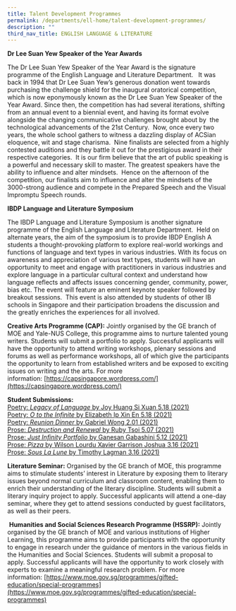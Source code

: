 ```yaml
---
title: Talent Development Programmes
permalink: /departments/ell-home/talent-development-programmes/
description: ""
third_nav_title: ENGLISH LANGUAGE & LITERATURE
---
```

**Dr Lee Suan Yew Speaker of the Year Awards**

The Dr Lee Suan Yew Speaker of the Year Award is the signature programme of the English Language and Literature Department.   It was back in 1994 that Dr Lee Suan Yew’s generous donation went towards purchasing the challenge shield for the inaugural oratorical competition, which is now eponymously known as the Dr Lee Suan Yew Speaker of the Year Award. Since then, the competition has had several iterations, shifting from an annual event to a biennial event, and having its format evolve alongside the changing communicative challenges brought about by  the technological advancements of the 21st Century.  Now, once every two years, the whole school gathers to witness a dazzling display of ACSian eloquence, wit and stage charisma.  Nine finalists are selected from a highly contested auditions and they battle it out for the prestigious award in their respective categories.  It is our firm believe that the art of public speaking is a powerful and necessary skill to master. The greatest speakers have the ability to influence and alter mindsets.  Hence on the afternoon of the competition, our finalists aim to influence and alter the mindsets of the 3000-strong audience and compete in the Prepared Speech and the Visual Impromptu Speech rounds.

**IBDP Language and Literature Symposium**

The IBDP Language and Literature Symposium is another signature programme of the English Language and Literature Department.  Held on alternate years, the aim of the symposium is to provide IBDP English A students a thought-provoking platform to explore real-world workings and functions of language and text types in various industries. With its focus on awareness and appreciation of various text types, students will have an opportunity to meet and engage with practitioners in various industries and explore language in a particular cultural context and understand how language reflects and affects issues concerning gender, community, power, bias etc. The event will feature an eminent keynote speaker followed by breakout sessions.  This event is also attended by students of other IB schools in Singapore and their participation broadens the discussion and the greatly enriches the experiences for all involved.

**Creative Arts Programme (CAP):** Jointly organised by the GE branch of MOE and Yale-NUS College, this programme aims to nurture talented young writers. Students will submit a portfolio to apply. Successful applicants will have the opportunity to attend writing workshops, plenary sessions and forums as well as performance workshops, all of which give the participants the opportunity to learn from established writers and be exposed to exciting issues on writing and the arts. For more information: [https://capsingapore.wordpress.com/](https://capsingapore.wordpress.com/)


**Student Submissions:**   
[Poetry: _Legacy of Language_ by Joy Huang Si Xuan 5.18 (2021)](https://www.acsindep.moe.edu.sg/wp-content/uploads/2022/01/Poetry-Legacy-of-Language-by-Joy-Huang-Si-Xuan-5.18-2021.pdf)   
[Poetry: _O to the Infinite_ by Elizabeth Ip Xin En 5.18 (2021)](https://www.acsindep.moe.edu.sg/wp-content/uploads/2022/01/Poetry-O-to-the-Infinite-by-Elizabeth-Ip-Xin-En-5.18-2021.pdf)   
[Poetry: _Reunion Dinner_ by Gabriel Wong 2.01 (2021)](https://www.acsindep.moe.edu.sg/wp-content/uploads/2022/01/Poetry-Reunion-Dinner-by-Gabriel-Wong-2.01-2021.pdf)   
[Prose: _Destruction and Renewal_ by Ruby Tsoi 5.07 (2021)](https://www.acsindep.moe.edu.sg/wp-content/uploads/2022/01/Prose-Destruction-and-Renewal-by-Ruby-Tsoi-5.07-2021.pdf)   
[Prose: _Just Infinity Portfolio_ by Ganesan Gabashini 5.12 (2021)](https://www.acsindep.moe.edu.sg/wp-content/uploads/2022/01/Prose-Just-Infinity-Portfolio-by-Ganesan-Gabashini-5.12-2021.pdf)   
[Prose: _Pizza_ by Wilson Lourdu Xavier Garrison Joshua 3.16 (2021)](https://www.acsindep.moe.edu.sg/wp-content/uploads/2022/01/Prose-Pizza-by-Wilson-Lourdu-Xavier-Garrison-Joshua-3.16-2021.pdf)   
[Prose: _Sous La Lune_ by Timothy Lagman 3.16 (2021)](https://www.acsindep.moe.edu.sg/wp-content/uploads/2022/01/Prose-Sous-La-Lune-by-Timothy-Lagman-3.16-2021.pdf)


**Literature Seminar:** Organised by the GE branch of MOE, this programme aims to stimulate students’ interest in Literature by exposing them to literary issues beyond normal curriculum and classroom content, enabling them to enrich their understanding of the literary discipline. Students will submit a literary inquiry project to apply. Successful applicants will attend a one-day seminar, where they get to attend sessions conducted by guest facilitators, as well as their peers.

 **Humanities and Social Sciences Research Programme (HSSRP):** Jointly organised by the GE branch of MOE and various institutions of Higher Learning, this programme aims to provide participants with the opportunity to engage in research under the guidance of mentors in the various fields in the Humanities and Social Sciences. Students will submit a proposal to apply. Successful applicants will have the opportunity to work closely with experts to examine a meaningful research problem. For more information: [https://www.moe.gov.sg/programmes/gifted-education/special-programmes](https://www.moe.gov.sg/programmes/gifted-education/special-programmes)